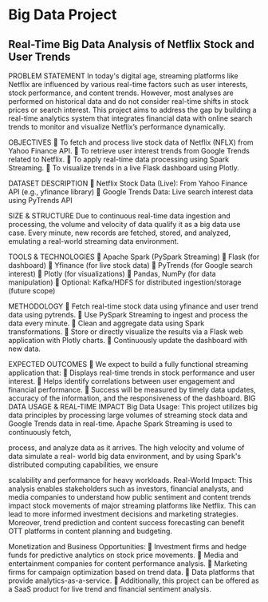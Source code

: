 # Big Data Project
## Real-Time Big Data Analysis of Netflix Stock and User Trends

PROBLEM STATEMENT
In today's digital age, streaming platforms like Netflix are influenced by various real-time
factors such as user interests, stock performance, and content trends. However, most analyses are
performed on historical data and do not consider real-time shifts in stock prices or search
interest. This project aims to address the gap by building a real-time analytics system that
integrates financial data with online search trends to monitor and visualize Netflix’s performance
dynamically.

OBJECTIVES
 To fetch and process live stock data of Netflix (NFLX) from Yahoo Finance API.
 To retrieve user interest trends from Google Trends related to Netflix.
 To apply real-time data processing using Spark Streaming.
 To visualize trends in a live Flask dashboard using Plotly.

DATASET DESCRIPTION
 Netflix Stock Data (Live): From Yahoo Finance API (e.g., yfinance library)
 Google Trends Data: Live search interest data using PyTrends API

SIZE & STRUCTURE
Due to continuous real-time data ingestion and processing, the volume and velocity of
data qualify it as a big data use case. Every minute, new records are fetched, stored, and
analyzed, emulating a real-world streaming data environment.

TOOLS & TECHNOLOGIES
 Apache Spark (PySpark Streaming)
 Flask (for dashboard)
 Yfinance (for live stock data)
 PyTrends (for Google search interest)
 Plotly (for visualizations)
 Pandas, NumPy (for data manipulation)
 Optional: Kafka/HDFS for distributed ingestion/storage (future scope)

METHODOLOGY
 Fetch real-time stock data using yfinance and user trend data using pytrends.
 Use PySpark Streaming to ingest and process the data every minute.
 Clean and aggregate data using Spark transformations.
 Store or directly visualize the results via a Flask web application with Plotly charts.
 Continuously update the dashboard with new data.

EXPECTED OUTCOMES
 We expect to build a fully functional streaming application that:
 Displays real-time trends in stock performance and user interest.
 Helps identify correlations between user engagement and financial performance.
 Success will be measured by timely data updates, accuracy of the information, and the
responsiveness of the dashboard.
BIG DATA USAGE & REAL-TIME IMPACT
Big Data Usage:
This project utilizes big data principles by processing large volumes of streaming stock
data and Google Trends data in real-time. Apache Spark Streaming is used to continuously fetch,

process, and analyze data as it arrives. The high velocity and volume of data simulate a real-
world big data environment, and by using Spark's distributed computing capabilities, we ensure

scalability and performance for heavy workloads.
Real-World Impact:
This analysis enables stakeholders such as investors, financial analysts, and media
companies to understand how public sentiment and content trends impact stock movements of
major streaming platforms like Netflix. This can lead to more informed investment decisions and
marketing strategies. Moreover, trend prediction and content success forecasting can benefit
OTT platforms in content planning and budgeting.

Monetization and Business Opportunities:
 Investment firms and hedge funds for predictive analytics on stock price movements.
 Media and entertainment companies for content performance analysis.
 Marketing firms for campaign optimization based on trend data.
 Data platforms that provide analytics-as-a-service.
 Additionally, this project can be offered as a SaaS product for live trend and financial
sentiment analysis.
